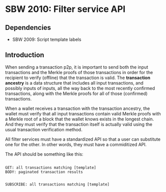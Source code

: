 SBW 2010: Filter service API
=========================

Dependencies
------------

* SBW 2009: Script template labels

Introduction
------------

When sending a transaction p2p, it is important to send both the input
transactions and the Merkle proofs of those transactions in order for the
recipient to verify (offline) that the transaction is valid. The **transaction
ancestry** is a data structure that includes all input transactions, and
possibly inputs of inputs, all the way back to the most recently confirmed
transactions, along with the Merkle proofs for all of those (confirmed)
transactions.

When a wallet receives a transaction with the transaction ancestry, the wallet
must verify that all input transactions contain valid Merkle proofs with a
Merkle root of a block that the wallet knows exists in the longest chain. And
they must verify that the transaction itself is actually valid using the usual
transaction verification method.

All filter services must have a standardized API so that a user can substitute one for the other. In other words, they must have a commiditized API.

The API should be something like this:

<code>
GET: all transactions matching [template]
BODY: paginated transaction results

SUBSCRIBE: all transactions matching [template]
<code>